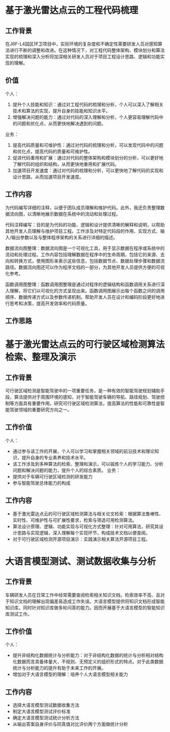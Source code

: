 # 基于激光雷达点云的工程代码梳理
## 工作背景
在J6F-L4园区环卫项目中，实际环境的复杂度和不确定性需要研发人员对感知算法进行不断的调整和改进。在这种情况下，对工程代码整体架构、模块划分和算法实现的梳理和深入分析将加深相关研发人员对于项目工程设计思路、逻辑和功能实现的理解。
## 价值
个人：
1. 提升个人技能和知识：通过对工程代码的梳理和分析，个人可以深入了解相关技术和算法的实现，提升自身的技能和知识水平。
2. 增强解决问题的能力：通过对代码的深入理解和分析，个人更容易理解代码中的问题和优化点，从而更快地解决遇到的问题。

业务：
1. 提高代码质量和可维护性：通过对代码的梳理和分析，可以发现代码中的问题和优化点，提高代码的质量和可维护性。
2. 促进代码重用和扩展：通过对代码的整体架构和模块划分的分析，可以更好地了解代码的组织和结构，从而更快地重用和扩展代码。
3. 加速项目开发速度：通过对代码的梳理和分析，可以更快地了解代码的实现和设计思路，从而加速项目开发速度。
## 工作内容
为代码编写详细的注释，以便于团队成员理解和维护代码。此外，我还负责整理数据流向图，以清晰地展示数据在系统中的流动和处理过程。

代码注释编写：目的是为代码的功能、逻辑和设计提供清晰的解释和说明，以帮助其他开发人员理解与维护项目工程。工作涉及对特定代码段的作用、实现方式、输入/输出参数以及与整体程序架构的关系进行详细的描述。

数据流向图整理：数据流向图是一个可视化工具，用于显示数据在程序或系统中的流动和处理过程。工作内容包括理解数据在程序中的生命周期，包括它的来源、去向和转换方式，使用图形来表示这些信息，包括数据节点、数据处理步骤和数据流路径。数据流向图还可以作为程序文档的一部分，为其他开发人员提供方便的可视化参考。

函数调用图整理：函数调用图整理是通过对程序的逻辑结构和函数调用关系进行深入理解，将它们以可视化的方式呈现出来。函数调用图展示出每个函数之间的调用顺序、数据传递方式以及参数传递机制。帮助开发人员在设计和编码阶段更好地进行思考和决策，提高开发效率和代码质量。
## 工作思路


# 基于激光雷达点云的可行驶区域检测算法检索、整理及演示
## 工作背景
可行驶区域检测是智能驾驶中的一项重要任务，是一种有效的智能驾驶规划辅助手段，算法提供对于周围环境的感知，对于智能驾驶车辆的导航、路径规划、驾驶控制等方面具有重要作用。研究可行驶区域检测算法，提高算法的性能和可靠性是智能驾驶领域的重要研究方向之一。

## 工作价值
个人：
- 通过参与该工作的开展，个人可以学习和掌握相关领域的前沿技术和理论知识，提升自身的专业素养和技术水平。
- 该工作涉及到多种算法的检索、整理和演示，可以锻炼个人的学习能力、分析问题和解决问题的能力，提升个人的综合素质。
业务：
- 提供对于车辆可行驶区域检测的研发能力
- 参与智能驾驶总体能力的构成

## 工作内容
- 基于激光雷达点云的可行驶区域检测算法与相关论文检索：根据算法鲁棒性、实时性、可维护性与可扩展性要求，检索与筛选可用检测算法。
- 算法设计原理、逻辑、功能实现与可视化方式整理：针对可用算法，研究其设计思路与实现逻辑，深入理解每个实现环节，构成技术文档以便查阅。
- 对于可行驶区域检测开源项目演示：实践演示相关算法开源项目工程。

# 大语言模型测试、测试数据收集与分析
## 工作背景
车辆研发人员在日常工作中经常需要查阅检索相关知识文档，检索效率不高、且对于知识文档的理解出现偏差易造成工作失误。大语言模型提供将知识文档形成智能知识库，同时针对知识库做多轮问答的能力。因而开展基于大语言模型的智能知识库测试工作。

## 工作价值
个人：
- 提升非结构化数据统计与分析能力：对于非结构化数据的统计与分析相对结构化数据而言具备体量大、不规则、无预定义的组织形式的特点。对于此类数据统计与分析能力的提升有助于未来工作的开展。
- 增加对于大语言模型的理解：培养个人大语言模型相关能力

## 工作内容
- 选择大语言模型测试数据收集方法
- 制定大语言模型测试评价标准
- 确定大语言模型测试统计分析方法
- 从输出答案自身评价与同真值对比评价两个方面做统计分析